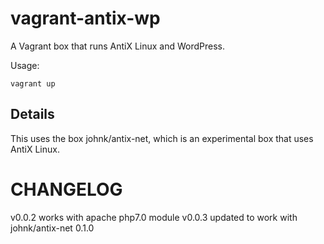 # vagrant-antix-wp

A Vagrant box that runs AntiX Linux and WordPress.

Usage:

    vagrant up

## Details

This uses the box johnk/antix-net, which is an experimental
box that uses AntiX Linux.

# CHANGELOG

v0.0.2 works with apache php7.0 module
v0.0.3 updated to work with johnk/antix-net 0.1.0
